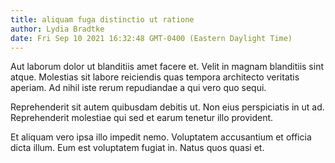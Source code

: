 ```yaml
---
title: aliquam fuga distinctio ut ratione
author: Lydia Bradtke
date: Fri Sep 10 2021 16:32:48 GMT-0400 (Eastern Daylight Time)
---
```

Aut laborum dolor ut blanditiis amet facere et. Velit in magnam blanditiis sint atque. Molestias sit labore reiciendis quas tempora architecto veritatis aperiam. Ad nihil iste rerum repudiandae a qui vero quo sequi.

 Reprehenderit sit autem quibusdam debitis ut. Non eius perspiciatis in ut ad. Reprehenderit molestiae qui sed et earum tenetur illo provident.

 Et aliquam vero ipsa illo impedit nemo. Voluptatem accusantium et officia dicta illum. Eum est voluptatem fugiat in. Natus quos quasi et.